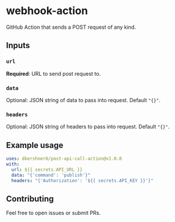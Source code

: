 # webhook-action

GitHub Action that sends a POST request of any kind.

## Inputs

### `url`

**Required**: URL to send post request to.

### `data`

Optional: JSON string of data to pass into request. Default `"{}"`.

### `headers`

Optional: JSON string of headers to pass into request. Default `"{}"`.


## Example usage

```yaml
uses: dkershner6/post-api-call-action@v1.0.0
with:
  url: ${{ secrets.API_URL }}
  data: "{'command': 'publish'}"
  headers: "{'Authorization': '${{ secrets.API_KEY }}'}"
```


## Contributing

Feel free to open issues or submit PRs.